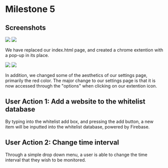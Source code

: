 # Milestone 5
## Screenshots
<img src="https://raw.githubusercontent.com/matt-ewho/COGS-121-Sleep-Deprived/master/images/M4S1.png">
<img src="https://raw.githubusercontent.com/matt-ewho/COGS-121-Sleep-Deprived/master/images/M5S1.PNG">

We have replaced our index.html page, and created a chrome extention with a pop-up in its place. 

<img src="https://raw.githubusercontent.com/matt-ewho/COGS-121-Sleep-Deprived/master/images/M4S2.png">
<img src="https://raw.githubusercontent.com/matt-ewho/COGS-121-Sleep-Deprived/master/images/M5S2.PNG">

In addition, we changed some of the aesthetics of our settings page, primarily the red color. The major change to our settings page is that it is now accessed through the "options" when clicking on our extention icon. 

## User Action 1: Add a website to the whitelist database

By typing into the whitelist add box, and pressing the add button, a new item will be inputted into the whitelist database, powered by Firebase.

## User Action 2: Change time interval
Through a simple drop down menu, a user is able to change the time interval that they wish to be monitored.
